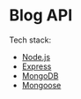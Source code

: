 # Blog API

Tech stack:
- [Node.js](https://nodejs.org/)
- [Express](http://expressjs.com/)
- [MongoDB](https://www.mongodb.com/)
- [Mongoose](http://mongoosejs.com/)
